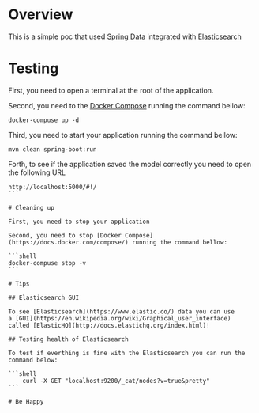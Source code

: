 # Overview

This is a simple poc that
used [Spring Data](https://docs.spring.io/spring-data/elasticsearch/docs/4.2.4/reference/html/#new-features) integrated
with [Elasticsearch](https://www.elastic.co/)

# Testing

First, you need to open a terminal at the root of the application.

Second, you need to the [Docker Compose](https://docs.docker.com/compose/) running the command bellow:

```shell
docker-compuse up -d
```

Third, you need to start your application running the command bellow:

```shell
mvn clean spring-boot:run
```

Forth, to see if the application saved the model correctly you need to open the following URL

````shell
http://localhost:5000/#!/
```

# Cleaning up

First, you need to stop your application

Second, you need to stop [Docker Compose](https://docs.docker.com/compose/) running the command bellow:

```shell
docker-compuse stop -v
```

# Tips

## Elasticsearch GUI

To see [Elasticsearch](https://www.elastic.co/) data you can use
a [GUI](https://en.wikipedia.org/wiki/Graphical_user_interface)
called [ElasticHQ](http://docs.elastichq.org/index.html)!

## Testing health of Elasticsearch

To test if everthing is fine with the Elasticsearch you can run the command below:

```shell
    curl -X GET "localhost:9200/_cat/nodes?v=true&pretty"
```

# Be Happy
